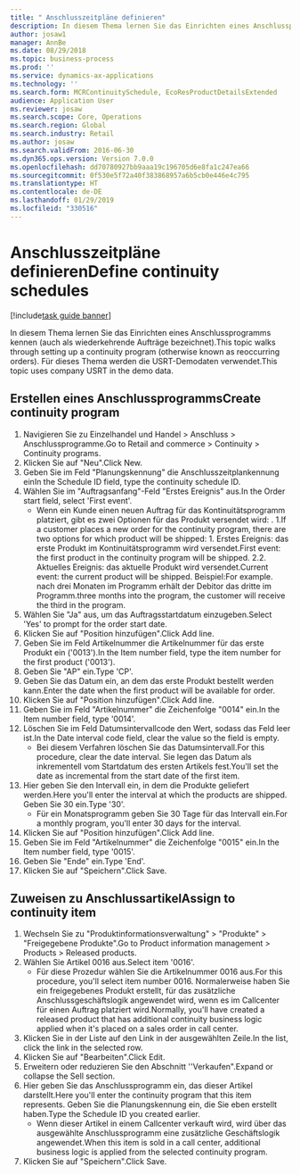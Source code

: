 ```yaml
---
title: " Anschlusszeitpläne definieren"
description: In diesem Thema lernen Sie das Einrichten eines Anschlussprogramms kennen (auch als wiederkehrende Aufträge bezeichnet).
author: josaw1
manager: AnnBe
ms.date: 08/29/2018
ms.topic: business-process
ms.prod: ''
ms.service: dynamics-ax-applications
ms.technology: ''
ms.search.form: MCRContinuitySchedule, EcoResProductDetailsExtended
audience: Application User
ms.reviewer: josaw
ms.search.scope: Core, Operations
ms.search.region: Global
ms.search.industry: Retail
ms.author: josaw
ms.search.validFrom: 2016-06-30
ms.dyn365.ops.version: Version 7.0.0
ms.openlocfilehash: dd70780927bb9aaa19c196705d6e8fa1c247ea66
ms.sourcegitcommit: 0f530e5f72a40f383868957a6b5cb0e446e4c795
ms.translationtype: HT
ms.contentlocale: de-DE
ms.lasthandoff: 01/29/2019
ms.locfileid: "330516"
---
```

# <a name="define-continuity-schedules"></a><span data-ttu-id="59caf-103"> Anschlusszeitpläne definieren</span><span class="sxs-lookup"><span data-stu-id="59caf-103">Define continuity schedules</span></span>

[!include[task guide banner](../includes/task-guide-banner.md)]

<span data-ttu-id="59caf-104">In diesem Thema lernen Sie das Einrichten eines Anschlussprogramms kennen (auch als wiederkehrende Aufträge bezeichnet).</span><span class="sxs-lookup"><span data-stu-id="59caf-104">This topic walks through setting up a continuity program (otherwise known as reoccurring orders).</span></span> <span data-ttu-id="59caf-105">Für dieses Thema werden die USRT-Demodaten verwendet.</span><span class="sxs-lookup"><span data-stu-id="59caf-105">This topic uses company USRT in the demo data.</span></span>


## <a name="create-continuity-program"></a><span data-ttu-id="59caf-106">Erstellen eines Anschlussprogramms</span><span class="sxs-lookup"><span data-stu-id="59caf-106">Create continuity program</span></span>
1. <span data-ttu-id="59caf-107">Navigieren Sie zu Einzelhandel und Handel > Anschluss > Anschlussprogramme.</span><span class="sxs-lookup"><span data-stu-id="59caf-107">Go to Retail and commerce > Continuity > Continuity programs.</span></span>
2. <span data-ttu-id="59caf-108">Klicken Sie auf "Neu".</span><span class="sxs-lookup"><span data-stu-id="59caf-108">Click New.</span></span>
3. <span data-ttu-id="59caf-109">Geben Sie im Feld "Planungskennung" die Anschlusszeitplankennung ein</span><span class="sxs-lookup"><span data-stu-id="59caf-109">In the Schedule ID field, type the continuity schedule ID.</span></span>
4. <span data-ttu-id="59caf-110">Wählen Sie im "Auftragsanfang"-Feld "Erstes Ereignis" aus.</span><span class="sxs-lookup"><span data-stu-id="59caf-110">In the Order start field, select 'First event'.</span></span>
    * <span data-ttu-id="59caf-111">Wenn ein Kunde einen neuen Auftrag für das Kontinuitätsprogramm platziert, gibt es zwei Optionen für das Produkt versendet wird: . 1.</span><span class="sxs-lookup"><span data-stu-id="59caf-111">If a customer places a new order for the continuity program, there are two options for which product will be shipped:  1.</span></span> <span data-ttu-id="59caf-112">Erstes Ereignis: das erste Produkt im Kontinuitätsprogramm wird versendet.</span><span class="sxs-lookup"><span data-stu-id="59caf-112">First event: the first product in the continuity program will be shipped.</span></span>  <span data-ttu-id="59caf-113">2.</span><span class="sxs-lookup"><span data-stu-id="59caf-113">2.</span></span> <span data-ttu-id="59caf-114">Aktuelles Ereignis: das aktuelle Produkt wird versendet.</span><span class="sxs-lookup"><span data-stu-id="59caf-114">Current event: the current product will be shipped.</span></span> <span data-ttu-id="59caf-115">Beispiel:</span><span class="sxs-lookup"><span data-stu-id="59caf-115">For example.</span></span> <span data-ttu-id="59caf-116">nach drei Monaten im Programm erhält der Debitor das dritte im Programm.</span><span class="sxs-lookup"><span data-stu-id="59caf-116">three months into the program, the customer will receive the third in the program.</span></span>  
5. <span data-ttu-id="59caf-117">Wählen Sie "Ja" aus, um das Auftragsstartdatum einzugeben.</span><span class="sxs-lookup"><span data-stu-id="59caf-117">Select 'Yes' to prompt for the order start date.</span></span>
6. <span data-ttu-id="59caf-118">Klicken Sie auf "Position hinzufügen".</span><span class="sxs-lookup"><span data-stu-id="59caf-118">Click Add line.</span></span>
7. <span data-ttu-id="59caf-119">Geben Sie im Feld Artikelnummer die Artikelnummer für das erste Produkt ein ('0013').</span><span class="sxs-lookup"><span data-stu-id="59caf-119">In the Item number field, type the item number for the first product ('0013').</span></span>
8. <span data-ttu-id="59caf-120">Geben Sie "AP" ein.</span><span class="sxs-lookup"><span data-stu-id="59caf-120">Type 'CP'.</span></span>
9. <span data-ttu-id="59caf-121">Geben Sie das Datum ein, an dem das erste Produkt bestellt werden kann.</span><span class="sxs-lookup"><span data-stu-id="59caf-121">Enter the date when the first product will be available for order.</span></span>
10. <span data-ttu-id="59caf-122">Klicken Sie auf "Position hinzufügen".</span><span class="sxs-lookup"><span data-stu-id="59caf-122">Click Add line.</span></span>
11. <span data-ttu-id="59caf-123">Geben Sie im Feld "Artikelnummer" die Zeichenfolge "0014" ein.</span><span class="sxs-lookup"><span data-stu-id="59caf-123">In the Item number field, type '0014'.</span></span>
12. <span data-ttu-id="59caf-124">Löschen Sie im Feld Datumsintervallcode den Wert, sodass das Feld leer ist.</span><span class="sxs-lookup"><span data-stu-id="59caf-124">In the Date interval code field, clear the value so the field is empty.</span></span>
    * <span data-ttu-id="59caf-125">Bei diesem Verfahren löschen Sie das Datumsintervall.</span><span class="sxs-lookup"><span data-stu-id="59caf-125">For this procedure, clear the date interval.</span></span> <span data-ttu-id="59caf-126">Sie legen das Datum als inkrementell vom Startdatum des ersten Artikels fest.</span><span class="sxs-lookup"><span data-stu-id="59caf-126">You'll set the date as incremental from the start date of the first item.</span></span>  
13. <span data-ttu-id="59caf-127">Hier geben Sie den Intervall ein, in dem die Produkte geliefert werden.</span><span class="sxs-lookup"><span data-stu-id="59caf-127">Here you'll enter the interval at which the products are shipped.</span></span> <span data-ttu-id="59caf-128">Geben Sie 30 ein.</span><span class="sxs-lookup"><span data-stu-id="59caf-128">Type '30'.</span></span>
    * <span data-ttu-id="59caf-129">Für ein Monatsprogramm geben Sie 30 Tage für das Intervall ein.</span><span class="sxs-lookup"><span data-stu-id="59caf-129">For a monthly program, you'll enter 30 days for the interval.</span></span>  
14. <span data-ttu-id="59caf-130">Klicken Sie auf "Position hinzufügen".</span><span class="sxs-lookup"><span data-stu-id="59caf-130">Click Add line.</span></span>
15. <span data-ttu-id="59caf-131">Geben Sie im Feld "Artikelnummer" die Zeichenfolge "0015" ein.</span><span class="sxs-lookup"><span data-stu-id="59caf-131">In the Item number field, type '0015'.</span></span>
16. <span data-ttu-id="59caf-132">Geben Sie "Ende" ein.</span><span class="sxs-lookup"><span data-stu-id="59caf-132">Type 'End'.</span></span>
17. <span data-ttu-id="59caf-133">Klicken Sie auf "Speichern".</span><span class="sxs-lookup"><span data-stu-id="59caf-133">Click Save.</span></span>

## <a name="assign-to-continuity-item"></a><span data-ttu-id="59caf-134">Zuweisen zu Anschlussartikel</span><span class="sxs-lookup"><span data-stu-id="59caf-134">Assign to continuity item</span></span>
1. <span data-ttu-id="59caf-135">Wechseln Sie zu "Produktinformationsverwaltung" > "Produkte" > "Freigegebene Produkte".</span><span class="sxs-lookup"><span data-stu-id="59caf-135">Go to Product information management > Products > Released products.</span></span>
2. <span data-ttu-id="59caf-136">Wählen Sie Artikel 0016 aus.</span><span class="sxs-lookup"><span data-stu-id="59caf-136">Select item '0016'.</span></span>
    * <span data-ttu-id="59caf-137">Für diese Prozedur wählen Sie die Artikelnummer 0016 aus.</span><span class="sxs-lookup"><span data-stu-id="59caf-137">For this procedure, you'll select item number 0016.</span></span> <span data-ttu-id="59caf-138">Normalerweise haben Sie ein freigegebenes Produkt erstellt, für das zusätzliche Anschlussgeschäftslogik angewendet wird, wenn es im Callcenter für einen Auftrag platziert wird.</span><span class="sxs-lookup"><span data-stu-id="59caf-138">Normally, you'll have created a released product that has additional continuity business logic applied when it's placed on a sales order in call center.</span></span>  
3. <span data-ttu-id="59caf-139">Klicken Sie in der Liste auf den Link in der ausgewählten Zeile.</span><span class="sxs-lookup"><span data-stu-id="59caf-139">In the list, click the link in the selected row.</span></span>
4. <span data-ttu-id="59caf-140">Klicken Sie auf "Bearbeiten".</span><span class="sxs-lookup"><span data-stu-id="59caf-140">Click Edit.</span></span>
5. <span data-ttu-id="59caf-141">Erweitern oder reduzieren Sie den Abschnitt ''Verkaufen".</span><span class="sxs-lookup"><span data-stu-id="59caf-141">Expand or collapse the Sell section.</span></span>
6. <span data-ttu-id="59caf-142">Hier geben Sie das Anschlussprogramm ein, das dieser Artikel darstellt.</span><span class="sxs-lookup"><span data-stu-id="59caf-142">Here you'll enter the continuity program that this item represents.</span></span> <span data-ttu-id="59caf-143">Geben Sie die Planungskennung ein, die Sie eben erstellt haben.</span><span class="sxs-lookup"><span data-stu-id="59caf-143">Type the Schedule ID you created earlier.</span></span>
    * <span data-ttu-id="59caf-144">Wenn dieser Artikel in einem Callcenter verkauft wird, wird über das ausgewählte Anschlussprogramm eine zusätzliche Geschäftslogik angewendet.</span><span class="sxs-lookup"><span data-stu-id="59caf-144">When this item is sold in a call center, additional business logic is applied from the selected continuity program.</span></span>  
7. <span data-ttu-id="59caf-145">Klicken Sie auf "Speichern".</span><span class="sxs-lookup"><span data-stu-id="59caf-145">Click Save.</span></span>

